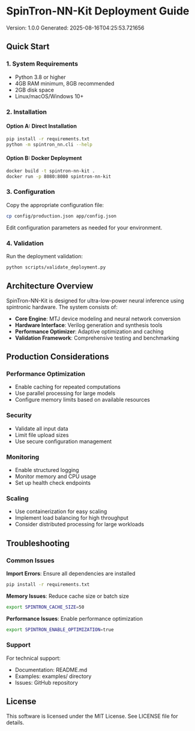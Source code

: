 # SpinTron-NN-Kit Deployment Guide

Version: 1.0.0
Generated: 2025-08-16T04:25:53.721656

## Quick Start

### 1. System Requirements
- Python 3.8 or higher
- 4GB RAM minimum, 8GB recommended
- 2GB disk space
- Linux/macOS/Windows 10+

### 2. Installation

#### Option A: Direct Installation
```bash
pip install -r requirements.txt
python -m spintron_nn.cli --help
```

#### Option B: Docker Deployment
```bash
docker build -t spintron-nn-kit .
docker run -p 8080:8080 spintron-nn-kit
```

### 3. Configuration

Copy the appropriate configuration file:
```bash
cp config/production.json app/config.json
```

Edit configuration parameters as needed for your environment.

### 4. Validation

Run the deployment validation:
```bash
python scripts/validate_deployment.py
```

## Architecture Overview

SpinTron-NN-Kit is designed for ultra-low-power neural inference using 
spintronic hardware. The system consists of:

- **Core Engine**: MTJ device modeling and neural network conversion
- **Hardware Interface**: Verilog generation and synthesis tools
- **Performance Optimizer**: Adaptive optimization and caching
- **Validation Framework**: Comprehensive testing and benchmarking

## Production Considerations

### Performance Optimization
- Enable caching for repeated computations
- Use parallel processing for large models
- Configure memory limits based on available resources

### Security
- Validate all input data
- Limit file upload sizes
- Use secure configuration management

### Monitoring
- Enable structured logging
- Monitor memory and CPU usage
- Set up health check endpoints

### Scaling
- Use containerization for easy scaling
- Implement load balancing for high throughput
- Consider distributed processing for large workloads

## Troubleshooting

### Common Issues

**Import Errors**: Ensure all dependencies are installed
```bash
pip install -r requirements.txt
```

**Memory Issues**: Reduce cache size or batch size
```bash
export SPINTRON_CACHE_SIZE=50
```

**Performance Issues**: Enable performance optimization
```bash
export SPINTRON_ENABLE_OPTIMIZATION=true
```

### Support

For technical support:
- Documentation: README.md
- Examples: examples/ directory
- Issues: GitHub repository

## License

This software is licensed under the MIT License. See LICENSE file for details.
